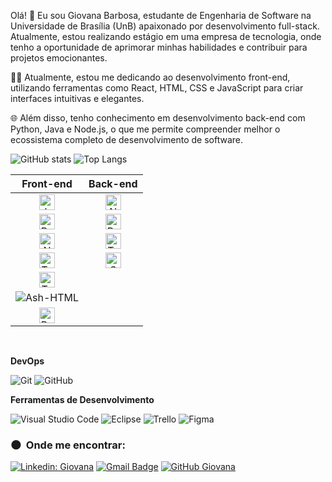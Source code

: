 Olá! 👋 Eu sou Giovana Barbosa, estudante de Engenharia de Software na Universidade de Brasília (UnB) apaixonado por desenvolvimento full-stack. Atualmente, estou realizando estágio em uma empresa de tecnologia, onde tenho a oportunidade de aprimorar minhas habilidades e contribuir para projetos emocionantes.


👨‍💻 Atualmente, estou me dedicando ao desenvolvimento front-end, utilizando ferramentas como React, HTML, CSS e JavaScript para criar interfaces intuitivas e elegantes.

🌐 Além disso, tenho conhecimento em desenvolvimento back-end com Python, Java e Node.js, o que me permite compreender melhor o ecossistema completo de desenvolvimento de software.

![GitHub stats](https://github-readme-stats-sigma-five.vercel.app/api?username=gio221&show_icons=true&theme=midnight-purple)
![Top Langs](https://github-readme-stats-sigma-five.vercel.app/api/top-langs/?username=gio221&layout=compact&theme=midnight-purple)

Front-end | Back-end |
 :----------:| :---------:|
 <img alt="JavaScript" height="25" align="center" src="https://img.shields.io/badge/JavaScript-323330?style=flat&logo=javascript&logoColor=F7DF1E"/> | <img alt="NodeJS" height="25" align="center" src="https://img.shields.io/badge/Node.js-43853D?style=flat&logo=node.js&logoColor=white"/> |
 <img alt="React" height="25" align="center" src="https://img.shields.io/badge/React-20232A?style=flat&logo=react&logoColor=61DAFB"/> | <img alt="Python" height="25" align="center" src="https://img.shields.io/badge/Python-blue?style=flat&logo=python&logoColor=white" /> | |
 <img alt="NextJS" height="25" align="center" src="https://img.shields.io/badge/NextJS-20232A?style=flat&logo=next.js&logoColor=white"/> | <img alt="TypeScript" height="25" align="center" src="https://img.shields.io/badge/TypeScript-007ACC?style=flat&logo=typescript&logoColor=white" /> |
 <img alt="TypeScript" height="25" align="center" src="https://img.shields.io/badge/TypeScript-007ACC?style=flat&logo=typescript&logoColor=white" /> | <img alt="Swagger" height="25" align="center" src="https://img.shields.io/badge/Java-ED8B00?style=for-the-badge&logo=java&logoColor=white" /> |
 <img alt="Tailwind" height="25" align="center" src="https://img.shields.io/badge/Tailwind_CSS-38B2AC?style=flat&logo=tailwind-css&logoColor=white" />|
   <img alt="Ash-HTML" src="https://img.shields.io/badge/HTML5-ff69b4?style=for-the-badge&logo=html5&logoColor=white" />|
  <img alt="React_Native" height="25" align="center" src="https://img.shields.io/badge/-React_Native-20232A?style=flat&logo=react&logoColor=61DAFB" /> |

<!-- + ### Deploys and Database -->
 <br />
 
**DevOps**

  ![Git](https://img.shields.io/badge/-Git-00000F?style=for-the-badge&logo=git)
  ![GitHub](https://img.shields.io/badge/-GitHub-00000F?style=for-the-badge&logo=github)

**Ferramentas de Desenvolvimento**

  ![Visual Studio Code](https://img.shields.io/badge/-Visual%20Studio%20Code-00000F?style=for-the-badge&logo=visual-studio-code&logoColor=007ACC)
  ![Eclipse](https://img.shields.io/badge/-Eclipse-333333?style=flat&logo=eclipse-ide&logoColor=2C2255)
  ![Trello](https://img.shields.io/badge/-Trello-00000F?style=for-the-badge&logo=trello&logoColor=007ACC)
  ![Figma](https://img.shields.io/badge/-Figma-333333?style=flat&logo=figma&logoColor=007ACC) 

 <h3> 🌑 &nbsp;Onde me encontrar: </h3> 

[![Linkedin: Giovana](https://img.shields.io/badge/-Giovana%20Barbosa-blue?style=flat-square&logo=Linkedin&logoColor=white&link=https://www.linkedin.com/in/giovana-barbosa-1b54991a3/)](https://www.linkedin.com/in/giovana-barbosa-1b54991a3/)
[![Gmail Badge](https://img.shields.io/badge/-barbosagiovana11@gmail.com-006bed?style=flat-square&logo=Gmail&logoColor=white&link=mailto:marlondantas2010@gmail.com)](mailto:barbosagiovana11@gmail.com)
[![GitHub Giovana]( https://img.shields.io/github/followers/gio221?label=follow&style=social)](https://github.com/gio221)
 
